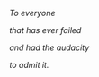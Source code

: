 <i>To everyone</i><br>

<i>that has ever failed</i><br>

<i>and had the audacity</i><br>

<i>to admit it.</i>



  


